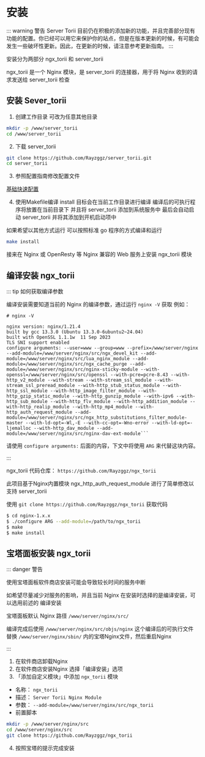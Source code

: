 # 安装

::: warning 警告
Server Torii 目前仍在积极的添加新的功能，并且完善部分现有功能的配置。你已经可以用它来保护你的站点，但是在版本更新的时候，有可能会发生一些破坏性更新。因此，在更新的时候，请注意参考更新指南。
:::

安装分为两部分 ngx_torii  和 server_torii

ngx_torii 是一个 Nginx 模块，是 server_torii 的连接器，用于将 Nginx 收到的请求发送给 server_torii 检查

## 安装 Sever_torii

1. 创建工作目录
   可改为任意其他目录
```sh
mkdir -p /www/server_torii
cd /www/server_torii
```
2. 下载 server_torii
```sh
git clone https://github.com/Rayzggz/server_torii.git
cd server_torii
```

3. 参照配置指南修改配置文件

[基础快速配置](/zh/guide/configuration.html#基础快速配置)

4. 使用Makefile编译
   install 目标会在当前工作目录进行编译 编译后的可执行程序将放置在当前目录下 并且将 server_torii 添加到系统服务中 最后会自动启动 server_torii 并将其添加到开机启动项中

如果希望以其他方式运行 可以按照标准 go 程序的方式编译和运行
```sh
make install
```




接来在 Nginx 或 OpenResty 等 Nginx 兼容的 Web 服务上安装 ngx_torii 模块 


## 编译安装 ngx_torii


::: tip 如何获取编译参数

编译安装需要知道当前的 Nginx 的编译参数，通过运行 `nginx -V` 获取
例如：
```
# nginx -V

nginx version: nginx/1.21.4
built by gcc 13.3.0 (Ubuntu 13.3.0-6ubuntu2~24.04) 
built with OpenSSL 1.1.1w  11 Sep 2023
TLS SNI support enabled
configure arguments: --user=www --group=www --prefix=/www/server/nginx --add-module=/www/server/nginx/src/ngx_devel_kit --add-module=/www/server/nginx/src/lua_nginx_module --add-module=/www/server/nginx/src/ngx_cache_purge --add-module=/www/server/nginx/src/nginx-sticky-module --with-openssl=/www/server/nginx/src/openssl --with-pcre=pcre-8.43 --with-http_v2_module --with-stream --with-stream_ssl_module --with-stream_ssl_preread_module --with-http_stub_status_module --with-http_ssl_module --with-http_image_filter_module --with-http_gzip_static_module --with-http_gunzip_module --with-ipv6 --with-http_sub_module --with-http_flv_module --with-http_addition_module --with-http_realip_module --with-http_mp4_module --with-http_auth_request_module --add-module=/www/server/nginx/src/ngx_http_substitutions_filter_module-master --with-ld-opt=-Wl,-E --with-cc-opt=-Wno-error --with-ld-opt=-ljemalloc --with-http_dav_module --add-module=/www/server/nginx/src/nginx-dav-ext-module```
```

请使用 `configure arguments:` 后面的内容，下文中将使用 `ARG` 来代替这块内容。

:::

ngx_torii 代码仓库：
`https://github.com/Rayzggz/ngx_torii`

此项目基于Nginx内置模块 ngx_http_auth_request_module 进行了简单修改以支持 server_torii

使用 `git clone https://github.com/Rayzggz/ngx_torii` 获取代码

```sh
$ cd nginx-1.x.x
$ ./configure ARG --add-module=/path/to/ngx_torii
$ make
$ make install
```


## 宝塔面板安装 ngx_torii

::: danger 警告

使用宝塔面板软件商店安装可能会导致较长时间的服务中断

如希望尽量减少对服务的影响，并且当前 Nginx 在安装时选择的是编译安装，可以选用前述的 编译安装

宝塔面板默认 Nginx  路径 `/www/server/nginx/src/`

编译完成后使用 `/www/server/nginx/src/objs/nginx` 这个编译后的可执行文件 替换 `/www/server/nginx/sbin/` 内的宝塔Nginx文件，然后重启Nginx

:::


1. 在软件商店卸载Nginx
2. 在软件商店安装Nginx 选择「编译安装」选项
3. 「添加自定义模块」中添加 `ngx_torii` 模块
* 名称： `ngx_torii`
* 描述： `Server Torii Nginx Module`
* 参数： `--add-module=/www/server/nginx/src/ngx_torii`
* 前置脚本
```sh
mkdir -p /www/server/nginx/src
cd /www/server/nginx/src
git clone https://github.com/Rayzggz/ngx_torii
```

4. 按照宝塔的提示完成安装



